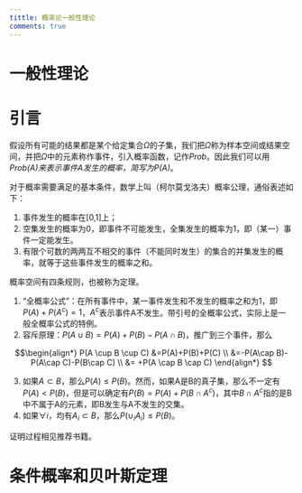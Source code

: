 ```yaml
---
tittle: 概率论一般性理论
comments: true
---
```

# 一般性理论
# 引言
假设所有可能的结果都是某个给定集合$\Omega$的子集，我们把$\Omega$称为样本空间或结果空间，并把$\Omega$中的元素称作事件，引入概率函数，记作*Prob*。因此我们可以用*Prob(A)*来表示事件A发生的概率，简写为*P(A)*。

对于概率需要满足的基本条件，数学上叫（柯尔莫戈洛夫）概率公理，通俗表述如下：

1. 事件发生的概率在[0,1]上；
2. 空集发生的概率为0，即事件不可能发生，全集发生的概率为1，即（某一）事件一定能发生。
3. 有限个可数的两两互不相交的事件（不能同时发生）的集合的并集发生的概率，就等于这些事件发生的概率之和。

概率空间有四条规则，也被称为定理。

1. “全概率公式”：在所有事件中，某一事件发生和不发生的概率之和为1，即$P(A)+P(A^c)=1$，$A^c$表示事件A不发生。带引号的全概率公式，实际上是一般全概率公式的特例。
2. 容斥原理：$P(A \cup B)=P(A)+P(B)-P(A\cap B)$，推广到三个事件，那么

$$\begin{align*}
P(A \cup B \cup C) &=P(A)+P(B)+P(C) \\ 
 &=-P(A\cap B)-P(A\cap C)-P(B\cap C) \\ 
 &= +P(A \cap B \cap C)
\end{align*}
$$

3.  如果$A \subset  B$，那么$P(A) \leqslant P(B)$。然而，如果A是B的真子集，那么不一定有$P(A) < P(B)$，但是可以确定有$P(B)=P(A)+P(B \cap A^c)$，其中$B \cap A^c$指的是B中不属于A的元素，即B发生与A不发生的交集。
4. 如果$\forall i$，均有$A_i \subset B$，那么$P(\cup_i A_i)\leqslant P(B)$。

证明过程相见推荐书籍。
# 条件概率和贝叶斯定理

